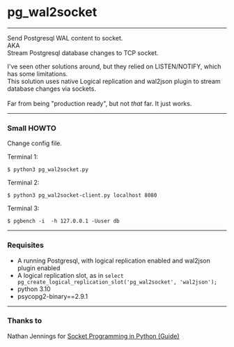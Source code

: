 # pg_wal2socket

---
Send Postgresql WAL content to socket.
<br>AKA
<br>Stream Postgresql database changes to TCP socket.

I've seen other solutions around, but they relied on LISTEN/NOTIFY, which has some limitations.
<br>This solution uses native Logical replication and wal2json plugin to stream database changes via sockets.
<br>
<br>Far from being "production ready", but not *that* far.
It just works.


---
### Small HOWTO

Change config file.

Terminal 1:

```
$ python3 pg_wal2socket.py
```


Terminal 2:

```
$ python3 pg_wal2socket-client.py localhost 8080
```


Terminal 3:

```
$ pgbench -i  -h 127.0.0.1 -Uuser db 
```


---
### Requisites

* A running Postgresql, with logical replication enabled and wal2json plugin enabled
* A logical replication slot, as in `select pg_create_logical_replication_slot('pg_wal2socket', 'wal2json');`
* python 3.10
* psycopg2-binary==2.9.1



---
### Thanks to
Nathan Jennings for [Socket Programming in Python (Guide)](https://realpython.com/python-sockets/)

